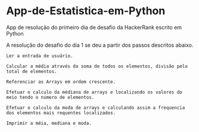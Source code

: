 # App-de-Estatistica-em-Python
App de resolução do primeiro dia de desafio da HackerRank escrito em Python


A resolução do desafio do dia 1 se deu a partir dos passos descritos abaixo.

	Ler a entrada de usuário.

	Calcular a média através da soma de todos os elementos, divisão pelo total de elementos.

	Referenciar as Arrays em ordem crescente.

	Efetuar o calculo da médiana de arrays e localizando os valores do meio tendo o numero de elementos.

	Efetuar o calculo da moda de arrays e calculando assim a frequencia dos elementos mais requentes localizados.

	Imprimir a méia, mediana e moda.